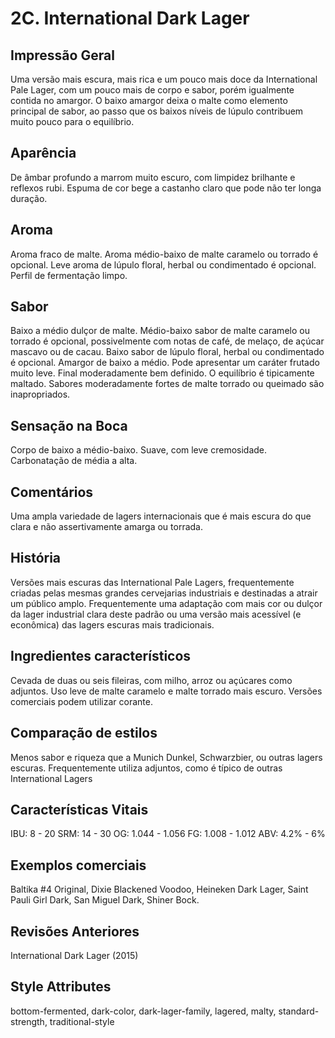 # 2C. International Dark Lager

## Impressão Geral

Uma versão mais escura, mais rica e um pouco mais doce da International Pale Lager, com um pouco mais de corpo e sabor, porém igualmente contida no amargor. O baixo amargor deixa o malte como elemento principal de sabor, ao passo que os baixos níveis de lúpulo contribuem muito pouco para o equilíbrio.

## Aparência

De âmbar profundo a marrom muito escuro, com limpidez brilhante e reflexos rubi. Espuma de cor bege a castanho claro que pode não ter longa duração.

## Aroma

Aroma fraco de malte. Aroma médio-baixo de malte caramelo ou torrado é opcional. Leve aroma de lúpulo floral, herbal ou condimentado é opcional. Perfil de fermentação limpo.

## Sabor

Baixo a médio dulçor de malte. Médio-baixo sabor de malte caramelo ou torrado é opcional, possivelmente com notas de café, de melaço, de açúcar mascavo ou de cacau. Baixo sabor de lúpulo floral, herbal ou condimentado é opcional. Amargor de baixo a médio. Pode apresentar um caráter frutado muito leve. Final moderadamente bem definido. O equilíbrio é tipicamente maltado. Sabores moderadamente fortes de malte torrado ou queimado são inapropriados.

## Sensação na Boca

Corpo de baixo a médio-baixo. Suave, com leve cremosidade. Carbonatação de média a alta.

## Comentários

Uma ampla variedade de lagers internacionais que é mais escura do que clara e não assertivamente amarga ou torrada.

## História

Versões mais escuras das International Pale Lagers, frequentemente criadas pelas mesmas grandes cervejarias industriais e destinadas a atrair um público amplo. Frequentemente uma adaptação com mais cor ou dulçor da lager industrial clara deste padrão ou uma versão mais acessível (e econômica) das lagers escuras mais tradicionais.

## Ingredientes característicos

Cevada de duas ou seis fileiras, com milho, arroz ou açúcares como adjuntos. Uso leve de malte caramelo e malte torrado mais escuro. Versões comerciais podem utilizar corante.

## Comparação de estilos

Menos sabor e riqueza que a Munich Dunkel, Schwarzbier, ou outras lagers escuras. Frequentemente utiliza adjuntos, como é típico de outras International Lagers

## Características Vitais

IBU: 8 - 20
SRM: 14 - 30
OG: 1.044 - 1.056
FG: 1.008 - 1.012
ABV: 4.2% - 6%

## Exemplos comerciais

Baltika #4 Original, Dixie Blackened Voodoo, Heineken Dark Lager, Saint Pauli Girl Dark, San Miguel Dark, Shiner Bock.

## Revisões Anteriores

International Dark Lager (2015)

## Style Attributes

bottom-fermented, dark-color, dark-lager-family, lagered, malty, standard-strength, traditional-style

